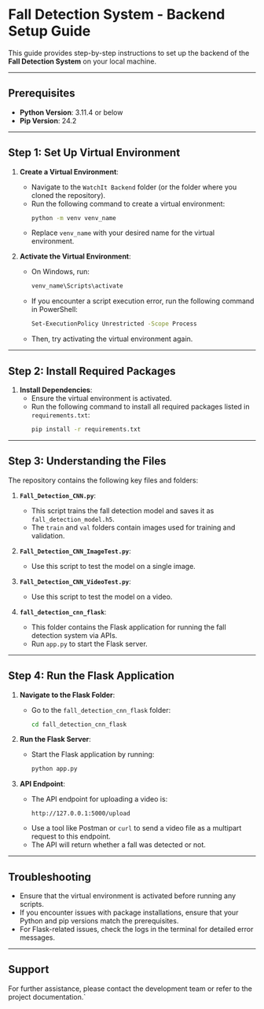 # Fall Detection System - Backend Setup Guide

This guide provides step-by-step instructions to set up the backend of the **Fall Detection System** on your local machine.

---

## Prerequisites

- **Python Version**: 3.11.4 or below
- **Pip Version**: 24.2

---

## Step 1: Set Up Virtual Environment

1. **Create a Virtual Environment**:
   - Navigate to the `WatchIt Backend` folder (or the folder where you cloned the repository).
   - Run the following command to create a virtual environment:
     ```bash
     python -m venv venv_name
     ```
   - Replace `venv_name` with your desired name for the virtual environment.

2. **Activate the Virtual Environment**:
   - On Windows, run:
     ```bash
     venv_name\Scripts\activate
     ```
   - If you encounter a script execution error, run the following command in PowerShell:
     ```bash
     Set-ExecutionPolicy Unrestricted -Scope Process
     ```
   - Then, try activating the virtual environment again.

---

## Step 2: Install Required Packages

1. **Install Dependencies**:
   - Ensure the virtual environment is activated.
   - Run the following command to install all required packages listed in `requirements.txt`:
     ```bash
     pip install -r requirements.txt
     ```

---

## Step 3: Understanding the Files

The repository contains the following key files and folders:

1. **`Fall_Detection_CNN.py`**:
   - This script trains the fall detection model and saves it as `fall_detection_model.h5`.
   - The `train` and `val` folders contain images used for training and validation.

2. **`Fall_Detection_CNN_ImageTest.py`**:
   - Use this script to test the model on a single image.

3. **`Fall_Detection_CNN_VideoTest.py`**:
   - Use this script to test the model on a video.

4. **`fall_detection_cnn_flask`**:
   - This folder contains the Flask application for running the fall detection system via APIs.
   - Run `app.py` to start the Flask server.

---

## Step 4: Run the Flask Application

1. **Navigate to the Flask Folder**:
   - Go to the `fall_detection_cnn_flask` folder:
     ```bash
     cd fall_detection_cnn_flask
     ```

2. **Run the Flask Server**:
   - Start the Flask application by running:
     ```bash
     python app.py
     ```

3. **API Endpoint**:
   - The API endpoint for uploading a video is:
     ```
     http://127.0.0.1:5000/upload
     ```
   - Use a tool like Postman or `curl` to send a video file as a multipart request to this endpoint.
   - The API will return whether a fall was detected or not.

---

## Troubleshooting

- Ensure that the virtual environment is activated before running any scripts.
- If you encounter issues with package installations, ensure that your Python and pip versions match the prerequisites.
- For Flask-related issues, check the logs in the terminal for detailed error messages.

---

## Support

For further assistance, please contact the development team or refer to the project documentation.`